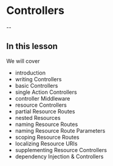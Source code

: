 # Controllers

--
## In this lesson
We will cover
- introduction
- writing Controllers
- basic Controllers
- single Action Controllers
- controller Middleware
- resource Controllers
- partial Resource Routes
- nested Resources
- naming Resource Routes
- naming Resource Route Parameters
- scoping Resource Routes
- localizing Resource URIs
- supplementing Resource Controllers
- dependency Injection & Controllers

